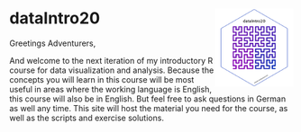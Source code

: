 
# dataIntro20 <a href='https://jmbuhr.de/dataIntro20'><img src='images/hex.png' align="right" height="139" /></a>

Greetings Adventurers,

And welcome to the next iteration of my introductory R course for data visualization and analysis. Because the concepts you will learn in this course will be most useful in areas where the working language is English, this course will also be in English.
But feel free to ask questions in German as well any time.
This site will host the material you need for the
course, as well as the scripts and exercise solutions.


